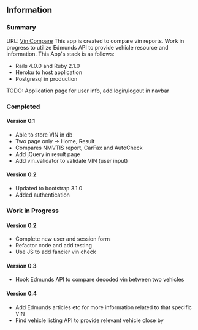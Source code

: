 ## Information

### Summary

URL: [Vin Compare](http://vincompare.com)
This app is created to compare vin reports. Work in progress to utilize Edmunds API to provide vehicle resource and information.
This App's stack is as follows:

* Rails 4.0.0 and Ruby 2.1.0
* Heroku to host application
* Postgresql in production

TODO:
Application page for user info, add login/logout in navbar

### Completed
#### Version 0.1

* Able to store VIN in db
* Two page only -> Home, Result
* Compares NMVTIS report, CarFax and AutoCheck
* Add jQuery in result page
* Add vin_validator to validate VIN (user input)

#### Version 0.2

* Updated to bootstrap 3.1.0 
* Added authentication 

### Work in Progress

#### Version 0.2

* Complete new user and session form
* Refactor code and add testing
* Use JS to add fancier vin check

#### Version 0.3

* Hook Edmunds API to compare decoded vin between two vehicles

#### Version 0.4

* Add Edmunds articles etc for more information related to that specific VIN
* Find vehicle listing API to provide relevant vehicle close by
